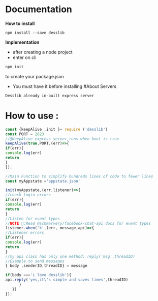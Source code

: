 


#  Documentation

__How to install__
```linux
npm install --save desslib
```
__Implementation__
* after creating a node project
* enter on cli
```bash 
npm init
``` 
to create your package.json
* You must have it before installing
#About Servers
```text
Desslib already in-built express server
```
# How to use :
```js
const {keepAlive ,init }= require ('desslib')
const PORT = 2023
//@KeepAlive express server,runs when bool is true
keepAlive(true,PORT,(err)=>{
if(err){
console.log(err)
return
}
});

//Main Function to simplify hundreds lines of code to fewer lines
const myAppstate ='appstate.json'

init(myAppstate,(err,listener)=>{
//check login errors
if(err){
console.log(err)
return
}
//Listen for event types
//NOTE 🔰:Read @schmarvery/facebook-chat-api docs for event types
listener.when('k',(err, message,api)=>{
//Listener errors
if(err){
console.log(err)
return
}
//my api class has only one method: reply('msg',threadID)
//Example to send messages
{ body ,senderID,threadID} = message

if(body ==='i love desslib'){
api.reply('yes,it\'s simple and saves times',threadID)
      }
   })
});
```
